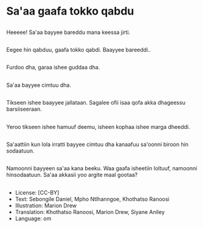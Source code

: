 # Sa'aa gaafa tokko qabdu

##
Heeeee! Sa'aa bayyee
bareddu mana keessa
jirti.

##
Eegee hin qabduu,
gaafa tokko qabdi.
Baayyee bareeddi..

##
Furdoo dha, garaa ishee
guddaa dha.

##
Sa'aa bayyee cimtuu
dha.

##
Tikseen ishee baayyee
jallataan. Sagalee ofii
isaa qofa akka
dhageessu
barsiiseeraan.

##
Yeroo tikseen ishee
hamuuf deemu, isheen
kophaa ishee marga
dheeddi.

##
Sa'aattiin kun lola irratti
bayyee cimtuu dha
kanaafuu sa'oonni
biroon hin sodaatuun.

##
Namoonni bayyeen
sa'aa kana beeku. Waa
gaafa isheetiin loltuuf,
namoonni
hinsodaatuun.
Sa'aa akkasii yoo argite
maal gootaa?

##
* License: [CC-BY]
* Text: Sebongile Daniel, Mpho Ntlhanngoe, Khothatso Ranoosi
* Illustration: Marion Drew
* Translation: Khothatso Ranoosi, Marion Drew, Siyane Aniley
* Language: om
